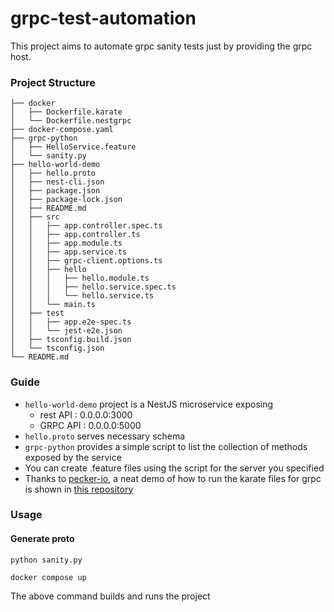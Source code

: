 # grpc-test-automation

This project aims to automate grpc sanity tests just by providing the grpc host.

### Project Structure
```
├── docker
│   ├── Dockerfile.karate
│   └── Dockerfile.nestgrpc
├── docker-compose.yaml
├── grpc-python
│   ├── HelloService.feature
│   └── sanity.py
├── hello-world-demo
│   ├── hello.proto
│   ├── nest-cli.json
│   ├── package.json
│   ├── package-lock.json
│   ├── README.md
│   ├── src
│   │   ├── app.controller.spec.ts
│   │   ├── app.controller.ts
│   │   ├── app.module.ts
│   │   ├── app.service.ts
│   │   ├── grpc-client.options.ts
│   │   ├── hello
│   │   │   ├── hello.module.ts
│   │   │   ├── hello.service.spec.ts
│   │   │   └── hello.service.ts
│   │   └── main.ts
│   ├── test
│   │   ├── app.e2e-spec.ts
│   │   └── jest-e2e.json
│   ├── tsconfig.build.json
│   └── tsconfig.json
└── README.md
```

### Guide

- `hello-world-demo` project is a NestJS microservice exposing 
    - rest API : 0.0.0.0:3000
    - GRPC API : 0.0.0.0:5000
- `hello.proto` serves necessary schema
- `grpc-python` provides a simple script to list the collection of methods exposed by the service
- You can create .feature files using the script for the server you specified
- Thanks to [pecker-io](https://github.com/pecker-io), a neat demo of how to run the karate files for grpc is shown in [this repository](https://github.com/pecker-io/karate-grpc)

### Usage

#### Generate proto

```
python sanity.py 
```

```
docker compose up
``` 
The above command builds and runs the project